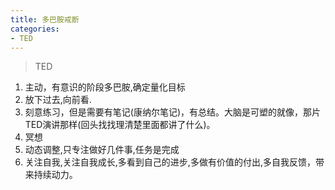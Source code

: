 ```yaml
---
title: 多巴胺戒断
categories:
- TED
---
```

> TED
1. 主动，有意识的阶段多巴胺,确定量化目标
2. 放下过去,向前看.
3. 刻意练习，但是需要有笔记(康纳尔笔记)，有总结。大脑是可塑的就像，那片TED演讲那样(回头找找理清楚里面都讲了什么)。
4. 冥想
5. 动态调整,只专注做好几件事,任务是完成
6. 关注自我,关注自我成长,多看到自己的进步,多做有价值的付出,多自我反馈，带来持续动力。